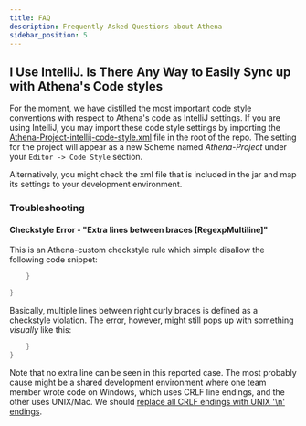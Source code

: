 ```yaml
---
title: FAQ
description: Frequently Asked Questions about Athena
sidebar_position: 5
---
```


I Use IntelliJ. Is There Any Way to Easily Sync up with Athena's Code styles
----------------------------------------------------------------------------

For the moment, we have distilled the most important code style conventions with respect to Athena's code as IntelliJ
settings. If you are using IntelliJ, you may import these code style settings by importing the
[Athena-Project-intellij-code-style.xml](https://github.com/paion-data/athena/blob/master/Athena-Project-intellij-code-style.xml)
file in the root of the repo. The setting for the project will appear as a new Scheme named *Athena-Project* under your
`Editor -> Code Style` section.

Alternatively, you might check the xml file that is included in the jar and map its settings to your development
environment.

### Troubleshooting

#### Checkstyle Error - "Extra lines between braces [RegexpMultiline]"

This is an Athena-custom checkstyle rule which simple disallow the following code snippet:

```java
    }

}
```

Basically, multiple lines between right curly braces is defined as a checkstyle violation. The error, however, might
still pops up with something _visually_ like this:

```java
    }
}
```

Note that no extra line can be seen in this reported case. The most probably cause might be a shared development
environment where one team member wrote code on Windows, which uses CRLF line endings, and the other uses UNIX/Mac.
We should [replace all CRLF endings with UNIX '\n' endings](https://stackoverflow.com/a/50765523/14312712).
